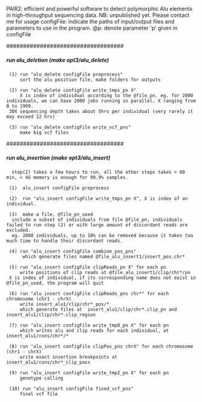 PAIR2: efficient and powerful software to detect polymorphic Alu elements in high-throughput sequencing data. 
NB:   unpublished yet. Please contact me for usage
configFile: indicate the paths of input/output files and parameters to use in the program. 
@p: denote parameter 'p' given in configFile

###################################
##### run alu_deletion (make opt3/alu_delete)
     (1) run "alu_delete configFile preprocess"
     	 sort the alu position file, make folders for outputs
 
     (2) run "alu_delete configFile write_tmps_pn X" 
         X is index of individual according to the @file_pn. eg. for 2000 individuals, we can have 2000 jobs running in parallel, X ranging from 0 to 1999. 
	 30X sequencing depth takes about 5hrs per individual (very rarely it may exceed 12 hrs)  

     (3) run "alu_delete configFile write_vcf_pns"
         make big vcf files     

###################################
##### run alu_insertion (make opt3/alu_insert)
      step(2) takes a few hours to run, all the other steps takes < 60 min, < 4G memory is enough for 99.9% samples.

     (1)  alu_insert configFile preprocess  

     (2)  run "alu_insert configFile write_tmps_pn X", X is index of an individual.

     (3)  make a file, @file_pn_used 
	  include a subset of individuals from file @file_pn, individuals failed to run step (2) or with large amount of discordant reads are excluded.
	  eg. 2000 individuals, up to 10% can be removed because it takes too much time to handle their discordant reads.

     (4) run "alu_insert configFile combine_pos_pns"
          which generate files named @file_alu_insert1/insert_pos.chr*  

     (5) run "alu_insert configFile clipReads_pn X" for each pn
         write positions of clip reads at @file_alu_insert1/clip/chr*/pn
	 X is index of individual, if its corresponding name does not exist in @file_pn_used, the program will quit

     (6) run "alu_insert configFile clipReads_pns chr*" for each chromosome (chr1 - chrX)
     	 write insert_alu1/clip/chr*_pos/*
         which generate files at  insert_alu1/clip/chr*.clip_pn and  insert_alu1/clip/chr*.clip_region
	
     (7) run "alu_insert configFile write_tmp0_pn X" for each pn
         which writes alu and clip reads for each individual, at insert_alu1/cons/chr*/*

     (8) run "alu_insert configFile clipPos_pns chrX" for each chromosome (chr1 - chrX)
         write exact insertion breakpoints at  insert_alu1/cons/chr*_clip_pass       

     (9) run "alu_insert configFile write_tmp2_pn X" for each pn
         genotype calling      

     (10) run "alu_insert configFile fixed_vcf_pns" 
         final vcf file
